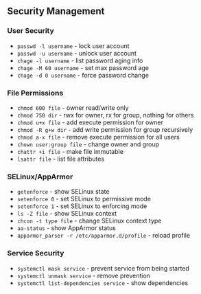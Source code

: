 ## Security Management

### User Security
- `passwd -l username` - lock user account
- `passwd -u username` - unlock user account
- `chage -l username` - list password aging info
- `chage -M 60 username` - set max password age
- `chage -d 0 username` - force password change

### File Permissions
- `chmod 600 file` - owner read/write only
- `chmod 750 dir` - rwx for owner, rx for group, nothing for others
- `chmod u+x file` - add execute permission for owner
- `chmod -R g+w dir` - add write permission for group recursively
- `chmod a-x file` - remove execute permission for all users
- `chown user:group file` - change owner and group
- `chattr +i file` - make file immutable
- `lsattr file` - list file attributes

### SELinux/AppArmor
- `getenforce` - show SELinux state
- `setenforce 0` - set SELinux to permissive mode
- `setenforce 1` - set SELinux to enforcing mode
- `ls -Z file` - show SELinux context
- `chcon -t type file` - change SELinux context type
- `aa-status` - show AppArmor status
- `apparmor_parser -r /etc/apparmor.d/profile` - reload profile

### Service Security
- `systemctl mask service` - prevent service from being started
- `systemctl unmask service` - remove prevention
- `systemctl list-dependencies service` - show dependencies
